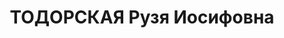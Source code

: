 ---
title: ТОДОРСКАЯ Рузя Иосифовна
description: "Род. в 1900, Петроковская губ., г. Лодзь, еврейка, обр.: высшее, член\
  \ ВКП(б). Проживала: Москва, ул. 4-я Тверская-Ямская, д. 10, кв. 8. Начальник технического\
  \ бюро № 7 Наркомата тяжелой промышленности СССР. \n  Арестована 11.07.1937. Обв.\
  \ в участии в антисоветской троцкистской террористической организации. Приговор:\
  \ ВК ВС СССР, 09.10.1937 – ВМН. Расстреляна 09.10.1937, г.Москва. \n  Реабилитирована\
  \ ВК ВС СССР 03.03.1956"
---